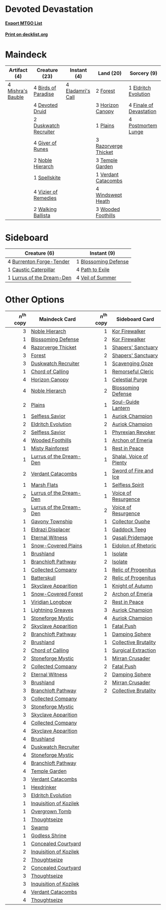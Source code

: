# Devoted Devastation

#### [Export MTGO List](../collection/Devoted%20Devastation/Devoted%20Devastation.txt)
#### [Print on decklist.org](http://decklist.org/?deckmain=4%09Birds%20of%20Paradise%0A4%09Devoted%20Druid%0A2%09Duskwatch%20Recruiter%0A4%09Eladamri's%20Call%0A1%09Eldritch%20Evolution%0A4%09Finale%20of%20Devastation%0A2%09Forest%0A4%09Giver%20of%20Runes%0A3%09Horizon%20Canopy%0A4%09Mishra's%20Bauble%0A2%09Noble%20Hierarch%0A1%09Plains%0A4%09Postmortem%20Lunge%0A3%09Razorverge%20Thicket%0A1%09Spellskite%0A3%09Temple%20Garden%0A1%09Verdant%20Catacombs%0A4%09Vizier%20of%20Remedies%0A2%09Walking%20Ballista%0A4%09Windswept%20Heath%0A3%09Wooded%20Foothills&deckside=1%09Blossoming%20Defense%0A4%09Burrenton%20Forge-Tender%0A1%09Caustic%20Caterpillar%0A1%09Lurrus%20of%20the%20Dream-Den%0A4%09Path%20to%20Exile%0A4%09Veil%20of%20Summer)
# Maindeck

|                                        Artifact (4)                                        |                                         Creature (23)                                          |                                        Instant (4)                                         |                                           Land (20)                                           |                                           Sorcery (9)                                            |
|--------------------------------------------------------------------------------------------|------------------------------------------------------------------------------------------------|--------------------------------------------------------------------------------------------|-----------------------------------------------------------------------------------------------|--------------------------------------------------------------------------------------------------|
|4 [Mishra's Bauble](http://gatherer.wizards.com/Pages/Card/Details.aspx?multiverseid=122122)|4 [Birds of Paradise](http://gatherer.wizards.com/Pages/Card/Details.aspx?multiverseid=129906)  |4 [Eladamri's Call](http://gatherer.wizards.com/Pages/Card/Details.aspx?multiverseid=442192)|2 [Forest](http://gatherer.wizards.com/Pages/Card/Details.aspx?multiverseid=439860)            |1 [Eldritch Evolution](http://gatherer.wizards.com/Pages/Card/Details.aspx?multiverseid=414456)   |
|                                                                                            |4 [Devoted Druid](http://gatherer.wizards.com/Pages/Card/Details.aspx?multiverseid=135500)      |                                                                                            |3 [Horizon Canopy](http://gatherer.wizards.com/Pages/Card/Details.aspx?multiverseid=409571)    |4 [Finale of Devastation](http://gatherer.wizards.com/Pages/Card/Details.aspx?multiverseid=461087)|
|                                                                                            |2 [Duskwatch Recruiter](http://gatherer.wizards.com/Pages/Card/Details.aspx?multiverseid=409961)|                                                                                            |1 [Plains](http://gatherer.wizards.com/Pages/Card/Details.aspx?multiverseid=439856)            |4 [Postmortem Lunge](http://gatherer.wizards.com/Pages/Card/Details.aspx?multiverseid=233054)     |
|                                                                                            |4 [Giver of Runes](http://gatherer.wizards.com/Pages/Card/Details.aspx?multiverseid=463962)     |                                                                                            |3 [Razorverge Thicket](http://gatherer.wizards.com/Pages/Card/Details.aspx?multiverseid=209407)|                                                                                                  |
|                                                                                            |2 [Noble Hierarch](http://gatherer.wizards.com/Pages/Card/Details.aspx?multiverseid=179434)     |                                                                                            |3 [Temple Garden](http://gatherer.wizards.com/Pages/Card/Details.aspx?multiverseid=405112)     |                                                                                                  |
|                                                                                            |1 [Spellskite](http://gatherer.wizards.com/Pages/Card/Details.aspx?multiverseid=397743)         |                                                                                            |1 [Verdant Catacombs](http://gatherer.wizards.com/Pages/Card/Details.aspx?multiverseid=405113) |                                                                                                  |
|                                                                                            |4 [Vizier of Remedies](http://gatherer.wizards.com/Pages/Card/Details.aspx?multiverseid=426740) |                                                                                            |4 [Windswept Heath](http://gatherer.wizards.com/Pages/Card/Details.aspx?multiverseid=405115)   |                                                                                                  |
|                                                                                            |2 [Walking Ballista](http://gatherer.wizards.com/Pages/Card/Details.aspx?multiverseid=423848)   |                                                                                            |3 [Wooded Foothills](http://gatherer.wizards.com/Pages/Card/Details.aspx?multiverseid=405116)  |                                                                                                  |


# Sideboard

|                                            Creature (6)                                            |                                          Instant (9)                                          |
|----------------------------------------------------------------------------------------------------|-----------------------------------------------------------------------------------------------|
|4 [Burrenton Forge-Tender](http://gatherer.wizards.com/Pages/Card/Details.aspx?multiverseid=438580) |1 [Blossoming Defense](http://gatherer.wizards.com/Pages/Card/Details.aspx?multiverseid=417719)|
|1 [Caustic Caterpillar](http://gatherer.wizards.com/Pages/Card/Details.aspx?multiverseid=398409)    |4 [Path to Exile](http://gatherer.wizards.com/Pages/Card/Details.aspx?multiverseid=220511)     |
|1 [Lurrus of the Dream-Den](http://gatherer.wizards.com/Pages/Card/Details.aspx?multiverseid=479746)|4 [Veil of Summer](http://gatherer.wizards.com/Pages/Card/Details.aspx?multiverseid=466952)    |


# Other Options

|*n*<sup>th</sup> copy|                                          Maindeck Card                                           |*n*<sup>th</sup> copy|                                          Sideboard Card                                          |
|--------------------:|--------------------------------------------------------------------------------------------------|--------------------:|--------------------------------------------------------------------------------------------------|
|                    3|[Noble Hierarch](http://gatherer.wizards.com/Pages/Card/Details.aspx?multiverseid=179434)         |                    1|[Kor Firewalker](http://gatherer.wizards.com/Pages/Card/Details.aspx?multiverseid=442010)         |
|                    1|[Blossoming Defense](http://gatherer.wizards.com/Pages/Card/Details.aspx?multiverseid=417719)     |                    2|[Kor Firewalker](http://gatherer.wizards.com/Pages/Card/Details.aspx?multiverseid=442010)         |
|                    4|[Razorverge Thicket](http://gatherer.wizards.com/Pages/Card/Details.aspx?multiverseid=209407)     |                    1|[Shapers' Sanctuary](http://gatherer.wizards.com/Pages/Card/Details.aspx?multiverseid=435362)     |
|                    3|[Forest](http://gatherer.wizards.com/Pages/Card/Details.aspx?multiverseid=439860)                 |                    2|[Shapers' Sanctuary](http://gatherer.wizards.com/Pages/Card/Details.aspx?multiverseid=435362)     |
|                    3|[Duskwatch Recruiter](http://gatherer.wizards.com/Pages/Card/Details.aspx?multiverseid=409961)    |                    1|[Scavenging Ooze](http://gatherer.wizards.com/Pages/Card/Details.aspx?multiverseid=420783)        |
|                    1|[Chord of Calling](http://gatherer.wizards.com/Pages/Card/Details.aspx?multiverseid=383209)       |                    1|[Remorseful Cleric](http://gatherer.wizards.com/Pages/Card/Details.aspx?multiverseid=447169)      |
|                    4|[Horizon Canopy](http://gatherer.wizards.com/Pages/Card/Details.aspx?multiverseid=409571)         |                    1|[Celestial Purge](http://gatherer.wizards.com/Pages/Card/Details.aspx?multiverseid=183055)        |
|                    4|[Noble Hierarch](http://gatherer.wizards.com/Pages/Card/Details.aspx?multiverseid=179434)         |                    2|[Blossoming Defense](http://gatherer.wizards.com/Pages/Card/Details.aspx?multiverseid=417719)     |
|                    2|[Plains](http://gatherer.wizards.com/Pages/Card/Details.aspx?multiverseid=439856)                 |                    1|[Soul-Guide Lantern](http://gatherer.wizards.com/Pages/Card/Details.aspx?multiverseid=476488)     |
|                    1|[Selfless Savior](http://gatherer.wizards.com/Pages/Card/Details.aspx?multiverseid=485359)        |                    1|[Auriok Champion](http://gatherer.wizards.com/Pages/Card/Details.aspx?multiverseid=72921)         |
|                    2|[Eldritch Evolution](http://gatherer.wizards.com/Pages/Card/Details.aspx?multiverseid=414456)     |                    2|[Auriok Champion](http://gatherer.wizards.com/Pages/Card/Details.aspx?multiverseid=72921)         |
|                    2|[Selfless Savior](http://gatherer.wizards.com/Pages/Card/Details.aspx?multiverseid=485359)        |                    1|[Phyrexian Revoker](http://gatherer.wizards.com/Pages/Card/Details.aspx?multiverseid=383343)      |
|                    4|[Wooded Foothills](http://gatherer.wizards.com/Pages/Card/Details.aspx?multiverseid=405116)       |                    1|[Archon of Emeria](http://gatherer.wizards.com/Pages/Card/Details.aspx?multiverseid=495594)       |
|                    1|[Misty Rainforest](http://gatherer.wizards.com/Pages/Card/Details.aspx?multiverseid=405102)       |                    1|[Rest in Peace](http://gatherer.wizards.com/Pages/Card/Details.aspx?multiverseid=442021)          |
|                    1|[Lurrus of the Dream-Den](http://gatherer.wizards.com/Pages/Card/Details.aspx?multiverseid=479746)|                    1|[Shalai, Voice of Plenty](http://gatherer.wizards.com/Pages/Card/Details.aspx?multiverseid=442923)|
|                    2|[Verdant Catacombs](http://gatherer.wizards.com/Pages/Card/Details.aspx?multiverseid=405113)      |                    1|[Sword of Fire and Ice](http://gatherer.wizards.com/Pages/Card/Details.aspx?multiverseid=46429)   |
|                    1|[Marsh Flats](http://gatherer.wizards.com/Pages/Card/Details.aspx?multiverseid=405101)            |                    1|[Selfless Spirit](http://gatherer.wizards.com/Pages/Card/Details.aspx?multiverseid=414332)        |
|                    2|[Lurrus of the Dream-Den](http://gatherer.wizards.com/Pages/Card/Details.aspx?multiverseid=479746)|                    1|[Voice of Resurgence](http://gatherer.wizards.com/Pages/Card/Details.aspx?multiverseid=368951)    |
|                    3|[Lurrus of the Dream-Den](http://gatherer.wizards.com/Pages/Card/Details.aspx?multiverseid=479746)|                    2|[Voice of Resurgence](http://gatherer.wizards.com/Pages/Card/Details.aspx?multiverseid=368951)    |
|                    1|[Gavony Township](http://gatherer.wizards.com/Pages/Card/Details.aspx?multiverseid=233242)        |                    1|[Collector Ouphe](http://gatherer.wizards.com/Pages/Card/Details.aspx?multiverseid=464107)        |
|                    1|[Eldrazi Displacer](http://gatherer.wizards.com/Pages/Card/Details.aspx?multiverseid=407523)      |                    1|[Gaddock Teeg](http://gatherer.wizards.com/Pages/Card/Details.aspx?multiverseid=140188)           |
|                    1|[Eternal Witness](http://gatherer.wizards.com/Pages/Card/Details.aspx?multiverseid=51628)         |                    1|[Qasali Pridemage](http://gatherer.wizards.com/Pages/Card/Details.aspx?multiverseid=179556)       |
|                    1|[Snow-Covered Plains](http://gatherer.wizards.com/Pages/Card/Details.aspx?multiverseid=121267)    |                    1|[Eidolon of Rhetoric](http://gatherer.wizards.com/Pages/Card/Details.aspx?multiverseid=380409)    |
|                    1|[Brushland](http://gatherer.wizards.com/Pages/Card/Details.aspx?multiverseid=129496)              |                    1|[Isolate](http://gatherer.wizards.com/Pages/Card/Details.aspx?multiverseid=447153)                |
|                    1|[Branchloft Pathway](http://gatherer.wizards.com/Pages/Card/Details.aspx?multiverseid=491909)     |                    2|[Isolate](http://gatherer.wizards.com/Pages/Card/Details.aspx?multiverseid=447153)                |
|                    1|[Collected Company](http://gatherer.wizards.com/Pages/Card/Details.aspx?multiverseid=394519)      |                    1|[Relic of Progenitus](http://gatherer.wizards.com/Pages/Card/Details.aspx?multiverseid=174824)    |
|                    1|[Batterskull](http://gatherer.wizards.com/Pages/Card/Details.aspx?multiverseid=233055)            |                    2|[Relic of Progenitus](http://gatherer.wizards.com/Pages/Card/Details.aspx?multiverseid=174824)    |
|                    1|[Skyclave Apparition](http://gatherer.wizards.com/Pages/Card/Details.aspx?multiverseid=495603)    |                    1|[Knight of Autumn](http://gatherer.wizards.com/Pages/Card/Details.aspx?multiverseid=452933)       |
|                    1|[Snow-Covered Forest](http://gatherer.wizards.com/Pages/Card/Details.aspx?multiverseid=121192)    |                    2|[Archon of Emeria](http://gatherer.wizards.com/Pages/Card/Details.aspx?multiverseid=495594)       |
|                    1|[Viridian Longbow](http://gatherer.wizards.com/Pages/Card/Details.aspx?multiverseid=46018)        |                    2|[Rest in Peace](http://gatherer.wizards.com/Pages/Card/Details.aspx?multiverseid=442021)          |
|                    1|[Lightning Greaves](http://gatherer.wizards.com/Pages/Card/Details.aspx?multiverseid=220528)      |                    3|[Auriok Champion](http://gatherer.wizards.com/Pages/Card/Details.aspx?multiverseid=72921)         |
|                    1|[Stoneforge Mystic](http://gatherer.wizards.com/Pages/Card/Details.aspx?multiverseid=198383)      |                    4|[Auriok Champion](http://gatherer.wizards.com/Pages/Card/Details.aspx?multiverseid=72921)         |
|                    2|[Skyclave Apparition](http://gatherer.wizards.com/Pages/Card/Details.aspx?multiverseid=495603)    |                    1|[Fatal Push](http://gatherer.wizards.com/Pages/Card/Details.aspx?multiverseid=423724)             |
|                    2|[Branchloft Pathway](http://gatherer.wizards.com/Pages/Card/Details.aspx?multiverseid=491909)     |                    1|[Damping Sphere](http://gatherer.wizards.com/Pages/Card/Details.aspx?multiverseid=443101)         |
|                    2|[Brushland](http://gatherer.wizards.com/Pages/Card/Details.aspx?multiverseid=129496)              |                    1|[Collective Brutality](http://gatherer.wizards.com/Pages/Card/Details.aspx?multiverseid=414380)   |
|                    2|[Chord of Calling](http://gatherer.wizards.com/Pages/Card/Details.aspx?multiverseid=383209)       |                    1|[Surgical Extraction](http://gatherer.wizards.com/Pages/Card/Details.aspx?multiverseid=397706)    |
|                    2|[Stoneforge Mystic](http://gatherer.wizards.com/Pages/Card/Details.aspx?multiverseid=198383)      |                    1|[Mirran Crusader](http://gatherer.wizards.com/Pages/Card/Details.aspx?multiverseid=213802)        |
|                    2|[Collected Company](http://gatherer.wizards.com/Pages/Card/Details.aspx?multiverseid=394519)      |                    2|[Fatal Push](http://gatherer.wizards.com/Pages/Card/Details.aspx?multiverseid=423724)             |
|                    2|[Eternal Witness](http://gatherer.wizards.com/Pages/Card/Details.aspx?multiverseid=51628)         |                    2|[Damping Sphere](http://gatherer.wizards.com/Pages/Card/Details.aspx?multiverseid=443101)         |
|                    3|[Brushland](http://gatherer.wizards.com/Pages/Card/Details.aspx?multiverseid=129496)              |                    2|[Mirran Crusader](http://gatherer.wizards.com/Pages/Card/Details.aspx?multiverseid=213802)        |
|                    3|[Branchloft Pathway](http://gatherer.wizards.com/Pages/Card/Details.aspx?multiverseid=491909)     |                    2|[Collective Brutality](http://gatherer.wizards.com/Pages/Card/Details.aspx?multiverseid=414380)   |
|                    3|[Collected Company](http://gatherer.wizards.com/Pages/Card/Details.aspx?multiverseid=394519)      |                     |                                                                                                  |
|                    3|[Stoneforge Mystic](http://gatherer.wizards.com/Pages/Card/Details.aspx?multiverseid=198383)      |                     |                                                                                                  |
|                    3|[Skyclave Apparition](http://gatherer.wizards.com/Pages/Card/Details.aspx?multiverseid=495603)    |                     |                                                                                                  |
|                    4|[Collected Company](http://gatherer.wizards.com/Pages/Card/Details.aspx?multiverseid=394519)      |                     |                                                                                                  |
|                    4|[Skyclave Apparition](http://gatherer.wizards.com/Pages/Card/Details.aspx?multiverseid=495603)    |                     |                                                                                                  |
|                    4|[Brushland](http://gatherer.wizards.com/Pages/Card/Details.aspx?multiverseid=129496)              |                     |                                                                                                  |
|                    4|[Duskwatch Recruiter](http://gatherer.wizards.com/Pages/Card/Details.aspx?multiverseid=409961)    |                     |                                                                                                  |
|                    4|[Stoneforge Mystic](http://gatherer.wizards.com/Pages/Card/Details.aspx?multiverseid=198383)      |                     |                                                                                                  |
|                    4|[Branchloft Pathway](http://gatherer.wizards.com/Pages/Card/Details.aspx?multiverseid=491909)     |                     |                                                                                                  |
|                    4|[Temple Garden](http://gatherer.wizards.com/Pages/Card/Details.aspx?multiverseid=405112)          |                     |                                                                                                  |
|                    3|[Verdant Catacombs](http://gatherer.wizards.com/Pages/Card/Details.aspx?multiverseid=405113)      |                     |                                                                                                  |
|                    1|[Hexdrinker](http://gatherer.wizards.com/Pages/Card/Details.aspx?multiverseid=464117)             |                     |                                                                                                  |
|                    3|[Eldritch Evolution](http://gatherer.wizards.com/Pages/Card/Details.aspx?multiverseid=414456)     |                     |                                                                                                  |
|                    1|[Inquisition of Kozilek](http://gatherer.wizards.com/Pages/Card/Details.aspx?multiverseid=416897) |                     |                                                                                                  |
|                    1|[Overgrown Tomb](http://gatherer.wizards.com/Pages/Card/Details.aspx?multiverseid=405103)         |                     |                                                                                                  |
|                    1|[Thoughtseize](http://gatherer.wizards.com/Pages/Card/Details.aspx?multiverseid=438676)           |                     |                                                                                                  |
|                    1|[Swamp](http://gatherer.wizards.com/Pages/Card/Details.aspx?multiverseid=439858)                  |                     |                                                                                                  |
|                    1|[Godless Shrine](http://gatherer.wizards.com/Pages/Card/Details.aspx?multiverseid=405099)         |                     |                                                                                                  |
|                    1|[Concealed Courtyard](http://gatherer.wizards.com/Pages/Card/Details.aspx?multiverseid=417818)    |                     |                                                                                                  |
|                    2|[Inquisition of Kozilek](http://gatherer.wizards.com/Pages/Card/Details.aspx?multiverseid=416897) |                     |                                                                                                  |
|                    2|[Thoughtseize](http://gatherer.wizards.com/Pages/Card/Details.aspx?multiverseid=438676)           |                     |                                                                                                  |
|                    2|[Concealed Courtyard](http://gatherer.wizards.com/Pages/Card/Details.aspx?multiverseid=417818)    |                     |                                                                                                  |
|                    3|[Thoughtseize](http://gatherer.wizards.com/Pages/Card/Details.aspx?multiverseid=438676)           |                     |                                                                                                  |
|                    3|[Inquisition of Kozilek](http://gatherer.wizards.com/Pages/Card/Details.aspx?multiverseid=416897) |                     |                                                                                                  |
|                    4|[Verdant Catacombs](http://gatherer.wizards.com/Pages/Card/Details.aspx?multiverseid=405113)      |                     |                                                                                                  |
|                    4|[Thoughtseize](http://gatherer.wizards.com/Pages/Card/Details.aspx?multiverseid=438676)           |                     |                                                                                                  |

